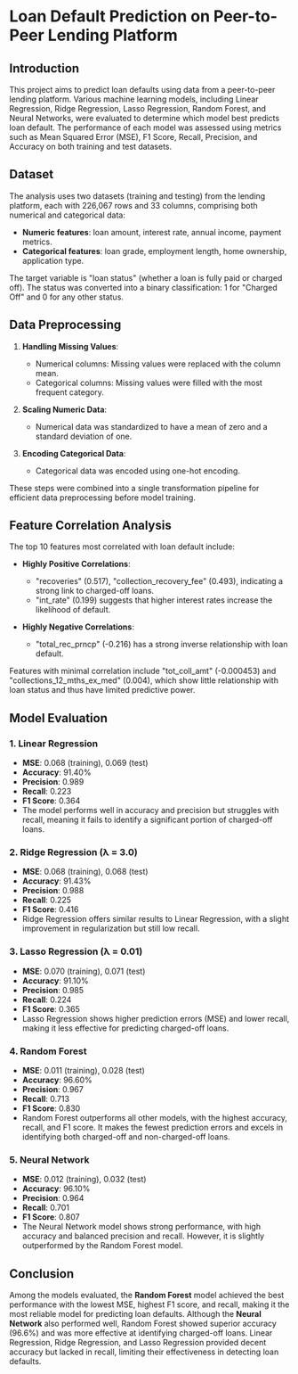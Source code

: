# Loan Default Prediction on Peer-to-Peer Lending Platform

## Introduction
This project aims to predict loan defaults using data from a peer-to-peer lending platform. Various machine learning models, including Linear Regression, Ridge Regression, Lasso Regression, Random Forest, and Neural Networks, were evaluated to determine which model best predicts loan default. The performance of each model was assessed using metrics such as Mean Squared Error (MSE), F1 Score, Recall, Precision, and Accuracy on both training and test datasets.

## Dataset
The analysis uses two datasets (training and testing) from the lending platform, each with 226,067 rows and 33 columns, comprising both numerical and categorical data:
- **Numeric features**: loan amount, interest rate, annual income, payment metrics.
- **Categorical features**: loan grade, employment length, home ownership, application type.
  
The target variable is "loan status" (whether a loan is fully paid or charged off). The status was converted into a binary classification: 1 for "Charged Off" and 0 for any other status.

## Data Preprocessing
1. **Handling Missing Values**:
   - Numerical columns: Missing values were replaced with the column mean.
   - Categorical columns: Missing values were filled with the most frequent category.

2. **Scaling Numeric Data**:
   - Numerical data was standardized to have a mean of zero and a standard deviation of one.

3. **Encoding Categorical Data**:
   - Categorical data was encoded using one-hot encoding.

These steps were combined into a single transformation pipeline for efficient data preprocessing before model training.

## Feature Correlation Analysis
The top 10 features most correlated with loan default include:
- **Highly Positive Correlations**: 
  - "recoveries" (0.517), "collection_recovery_fee" (0.493), indicating a strong link to charged-off loans.
  - "int_rate" (0.199) suggests that higher interest rates increase the likelihood of default.
  
- **Highly Negative Correlations**: 
  - "total_rec_prncp" (-0.216) has a strong inverse relationship with loan default.

Features with minimal correlation include "tot_coll_amt" (-0.000453) and "collections_12_mths_ex_med" (0.004), which show little relationship with loan status and thus have limited predictive power.

## Model Evaluation

### 1. Linear Regression
- **MSE**: 0.068 (training), 0.069 (test)
- **Accuracy**: 91.40%
- **Precision**: 0.989
- **Recall**: 0.223
- **F1 Score**: 0.364
- The model performs well in accuracy and precision but struggles with recall, meaning it fails to identify a significant portion of charged-off loans.

### 2. Ridge Regression (λ = 3.0)
- **MSE**: 0.068 (training), 0.068 (test)
- **Accuracy**: 91.43%
- **Precision**: 0.988
- **Recall**: 0.225
- **F1 Score**: 0.416
- Ridge Regression offers similar results to Linear Regression, with a slight improvement in regularization but still low recall.

### 3. Lasso Regression (λ = 0.01)
- **MSE**: 0.070 (training), 0.071 (test)
- **Accuracy**: 91.10%
- **Precision**: 0.985
- **Recall**: 0.224
- **F1 Score**: 0.365
- Lasso Regression shows higher prediction errors (MSE) and lower recall, making it less effective for predicting charged-off loans.

### 4. Random Forest
- **MSE**: 0.011 (training), 0.028 (test)
- **Accuracy**: 96.60%
- **Precision**: 0.967
- **Recall**: 0.713
- **F1 Score**: 0.830
- Random Forest outperforms all other models, with the highest accuracy, recall, and F1 score. It makes the fewest prediction errors and excels in identifying both charged-off and non-charged-off loans.

### 5. Neural Network
- **MSE**: 0.012 (training), 0.032 (test)
- **Accuracy**: 96.10%
- **Precision**: 0.964
- **Recall**: 0.701
- **F1 Score**: 0.807
- The Neural Network model shows strong performance, with high accuracy and balanced precision and recall. However, it is slightly outperformed by the Random Forest model.

## Conclusion
Among the models evaluated, the **Random Forest** model achieved the best performance with the lowest MSE, highest F1 score, and recall, making it the most reliable model for predicting loan defaults. Although the **Neural Network** also performed well, Random Forest showed superior accuracy (96.6%) and was more effective at identifying charged-off loans. Linear Regression, Ridge Regression, and Lasso Regression provided decent accuracy but lacked in recall, limiting their effectiveness in detecting loan defaults.
